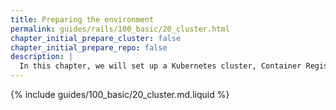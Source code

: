 ```yaml
---
title: Preparing the environment
permalink: guides/rails/100_basic/20_cluster.html
chapter_initial_prepare_cluster: false
chapter_initial_prepare_repo: false
description: |
  In this chapter, we will set up a Kubernetes cluster, Container Registry, and local environment for deploying applications.
---
```


{% include guides/100_basic/20_cluster.md.liquid %}
